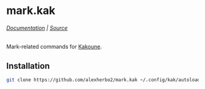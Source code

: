 # mark.kak

###### [Documentation] | [Source]

[Source]: rc/mark.kak
[Documentation]: docs/mark.asciidoc

Mark-related commands for [Kakoune].

[Kakoune]: https://kakoune.org

## Installation

``` sh
git clone https://github.com/alexherbo2/mark.kak ~/.config/kak/autoload/mark
```
